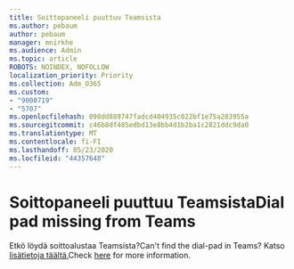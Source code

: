 ```yaml
---
title: Soittopaneeli puuttuu Teamsista
ms.author: pebaum
author: pebaum
manager: mnirkhe
ms.audience: Admin
ms.topic: article
ROBOTS: NOINDEX, NOFOLLOW
localization_priority: Priority
ms.collection: Adm_O365
ms.custom:
- "9000719"
- "5707"
ms.openlocfilehash: 098dd889747fadcd404935c022bf1e75a283955a
ms.sourcegitcommit: c46b8df485edbd13e8bb4d1b2ba1c2821ddc9da0
ms.translationtype: MT
ms.contentlocale: fi-FI
ms.lasthandoff: 05/23/2020
ms.locfileid: "44357648"
---
```

# <a name="dial-pad-missing-from-teams"></a><span data-ttu-id="40ec6-102">Soittopaneeli puuttuu Teamsista</span><span class="sxs-lookup"><span data-stu-id="40ec6-102">Dial pad missing from Teams</span></span>

<span data-ttu-id="40ec6-103">Etkö löydä soittoalustaa Teamsista?</span><span class="sxs-lookup"><span data-stu-id="40ec6-103">Can't find the dial-pad in Teams?</span></span> <span data-ttu-id="40ec6-104">Katso [lisätietoja täältä.](https://docs.microsoft.com/alchemyinsights/teams-voice-dial-pad-missing)</span><span class="sxs-lookup"><span data-stu-id="40ec6-104">Check [here](https://docs.microsoft.com/alchemyinsights/teams-voice-dial-pad-missing) for more information.</span></span>
